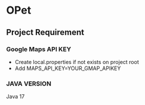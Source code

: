 # OPet

## Project Requirement

### Google Maps API KEY
- Create local.properties if not exists on project root
- Add MAPS_API_KEY=YOUR_GMAP_APIKEY

### JAVA VERSION
Java 17
